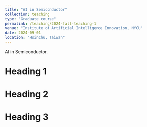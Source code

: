 ```yaml
---
title: "AI in Semiconductor"
collection: teaching
type: "Graduate course"
permalink: /teaching/2024-fall-teaching-1
venue: "Institute of Artificial Intelligence Innovation, NYCU"
date: 2024-09-01
location: "HsinChu, Taiwan"
---
```


AI in Semiconductor.

Heading 1
======

Heading 2
======

Heading 3
======
